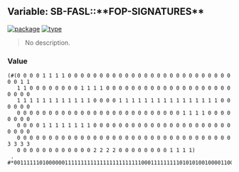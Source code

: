 ## Variable: SB-FASL::\*\*FOP-SIGNATURES\*\*
[![package](https://img.shields.io/badge/Package-SB--FASL-5f9ea0.svg?style=social&colorA=999999)](../) [![type](https://img.shields.io/badge/Type-Variable-5f9ea0.svg?style=social&colorA=999999)](../#variable) 

> No description.

### Value
```
(#(0 0 0 0 1 1 1 1 0 0 0 0 0 0 0 0 0 0 0 0 0 0 0 0 0 0 0 0 0 0 0 0 0 0 0 0 1 1
   1 1 0 0 0 0 0 0 0 0 1 1 1 1 0 0 0 0 0 0 0 0 0 0 0 0 0 0 0 0 0 0 0 0 0 0 0 0
   1 1 1 1 1 1 1 1 1 1 1 1 0 0 0 0 1 1 1 1 1 1 1 1 1 1 1 1 1 1 1 1 0 0 0 0 0 0
   0 0 0 0 0 0 0 0 0 0 0 0 0 0 0 0 0 0 0 0 0 0 0 0 0 0 1 1 1 1 0 0 0 0 0 0 0 0
   0 0 0 0 1 1 1 1 1 1 1 1 0 0 0 0 0 0 0 0 0 0 0 0 0 0 0 0 0 0 0 0 0 0 0 0 0 0
   0 0 0 0 0 0 0 0 0 0 0 0 0 0 0 0 0 0 0 0 0 0 0 0 0 0 0 0 0 0 0 0 0 0 3 3 3 3
   0 0 0 0 0 0 0 0 0 0 0 0 2 2 2 2 0 0 0 0 0 0 0 0 1 1 1 1)
 . #*0011111101000000111111111111111111111111000111111111010101001000011000111100111111111111110011111111111111111111111111100000000000000000000000001000000000000000111100000000000000000000000000000000000000010000000000000000000011110000000000001111000000001111)
```

